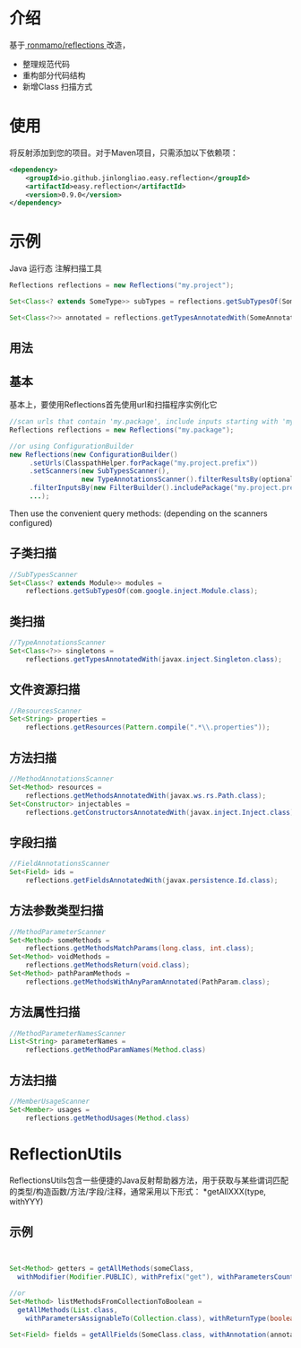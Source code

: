 # 介绍
基于[ ronmamo/reflections ](https://github.com/ronmamo/reflections) 改造，
- 整理规范代码
- 重构部分代码结构
- 新增Class 扫描方式

# 使用

将反射添加到您的项目。对于Maven项目，只需添加以下依赖项：
```xml
<dependency>
    <groupId>io.github.jinlongliao.easy.reflection</groupId>
    <artifactId>easy.reflection</artifactId>
    <version>0.9.0</version>
</dependency>
```

# 示例

Java 运行态 注解扫描工具
```java
Reflections reflections = new Reflections("my.project");

Set<Class<? extends SomeType>> subTypes = reflections.getSubTypesOf(SomeType.class);

Set<Class<?>> annotated = reflections.getTypesAnnotatedWith(SomeAnnotation.class);
```

## 用法

## 基本

基本上，要使用Reflections首先使用url和扫描程序实例化它

```java
//scan urls that contain 'my.package', include inputs starting with 'my.package', use the default scanners
Reflections reflections = new Reflections("my.package");

//or using ConfigurationBuilder
new Reflections(new ConfigurationBuilder()
     .setUrls(ClasspathHelper.forPackage("my.project.prefix"))
     .setScanners(new SubTypesScanner(), 
                  new TypeAnnotationsScanner().filterResultsBy(optionalFilter), ...),
     .filterInputsBy(new FilterBuilder().includePackage("my.project.prefix"))
     ...);
```
Then use the convenient query methods: (depending on the scanners configured)

## 子类扫描

```java
//SubTypesScanner
Set<Class<? extends Module>> modules = 
    reflections.getSubTypesOf(com.google.inject.Module.class);
```
## 类扫描

```java
//TypeAnnotationsScanner 
Set<Class<?>> singletons = 
    reflections.getTypesAnnotatedWith(javax.inject.Singleton.class);
```
## 文件资源扫描
```java
//ResourcesScanner
Set<String> properties = 
    reflections.getResources(Pattern.compile(".*\\.properties"));
```

##  方法扫描
```java
//MethodAnnotationsScanner
Set<Method> resources =
    reflections.getMethodsAnnotatedWith(javax.ws.rs.Path.class);
Set<Constructor> injectables = 
    reflections.getConstructorsAnnotatedWith(javax.inject.Inject.class);
```
## 字段扫描

```java
//FieldAnnotationsScanner
Set<Field> ids = 
    reflections.getFieldsAnnotatedWith(javax.persistence.Id.class);
```
## 方法参数类型扫描

```java
//MethodParameterScanner
Set<Method> someMethods =
    reflections.getMethodsMatchParams(long.class, int.class);
Set<Method> voidMethods =
    reflections.getMethodsReturn(void.class);
Set<Method> pathParamMethods =
    reflections.getMethodsWithAnyParamAnnotated(PathParam.class);
```
## 方法属性扫描
```java
//MethodParameterNamesScanner
List<String> parameterNames = 
    reflections.getMethodParamNames(Method.class)
```
## 方法扫描

```java
//MemberUsageScanner
Set<Member> usages = 
    reflections.getMethodUsages(Method.class)
```


# ReflectionUtils
ReflectionsUtils包含一些便捷的Java反射帮助器方法，用于获取与某些谓词匹配的类型/构造函数/方法/字段/注释，通常采用以下形式： *getAllXXX(type, withYYY)

## 示例

```java


Set<Method> getters = getAllMethods(someClass,
  withModifier(Modifier.PUBLIC), withPrefix("get"), withParametersCount(0));

//or
Set<Method> listMethodsFromCollectionToBoolean = 
  getAllMethods(List.class,
    withParametersAssignableTo(Collection.class), withReturnType(boolean.class));

Set<Field> fields = getAllFields(SomeClass.class, withAnnotation(annotation), withTypeAssignableTo(type));
```
